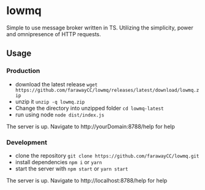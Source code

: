 # lowmq
Simple to use message broker written in TS.
Utilizing the simplicity, power and omnipresence of HTTP requests.


## Usage
### Production
- download the latest release `wget https://github.com/farawayCC/lowmq/releases/latest/download/lowmq.zip`
- unzip it `unzip -q lowmq.zip`
- Change the directory into unzipped folder `cd lowmq-latest`
- run using node `node dist/index.js`

The server is up. Navigate to http://yourDomain:8788/help for help

### Development
- clone the repository `git clone https://github.com/farawayCC/lowmq.git`
- install dependencies `npm i` or `yarn`
- start the server with `npm start` or `yarn start`

The server is up. Navigate to http://localhost:8788/help for help
